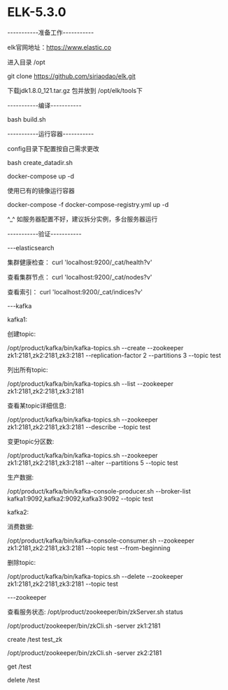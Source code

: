 # ELK-5.3.0

-----------准备工作-----------

elk官网地址：https://www.elastic.co

进入目录 /opt 

git clone https://github.com/siriaodao/elk.git 

下载jdk1.8.0_121.tar.gz 包并放到 /opt/elk/tools下

-----------编译-----------

bash build.sh

-----------运行容器-----------

config目录下配置按自己需求更改

bash create_datadir.sh

docker-compose up -d  

使用已有的镜像运行容器

docker-compose -f docker-compose-registry.yml up -d

^_^ 如服务器配置不好，建议拆分实例，多台服务器运行

-----------验证-----------

---elasticsearch

集群健康检查： curl 'localhost:9200/_cat/health?v'

查看集群节点： curl 'localhost:9200/_cat/nodes?v'

查看索引： curl 'localhost:9200/_cat/indices?v'

---kafka

kafka1:

创建topic: 

/opt/product/kafka/bin/kafka-topics.sh --create --zookeeper zk1:2181,zk2:2181,zk3:2181 --replication-factor 2 --partitions 3 --topic test

列出所有topic: 

/opt/product/kafka/bin/kafka-topics.sh --list --zookeeper zk1:2181,zk2:2181,zk3:2181

查看某topic详细信息: 

/opt/product/kafka/bin/kafka-topics.sh --zookeeper zk1:2181,zk2:2181,zk3:2181 --describe --topic test

变更topic分区数: 

/opt/product/kafka/bin/kafka-topics.sh --zookeeper zk1:2181,zk2:2181,zk3:2181 --alter --partitions 5 --topic test

生产数据: 

/opt/product/kafka/bin/kafka-console-producer.sh --broker-list kafka1:9092,kafka2:9092,kafka3:9092 --topic test

kafka2:

消费数据: 

/opt/product/kafka/bin/kafka-console-consumer.sh --zookeeper zk1:2181,zk2:2181,zk3:2181 --topic test --from-beginning

删除topic:

/opt/product/kafka/bin/kafka-topics.sh --delete --zookeeper zk1:2181,zk2:2181,zk3:2181 --topic test

---zookeeper

查看服务状态: /opt/product/zookeeper/bin/zkServer.sh status

/opt/product/zookeeper/bin/zkCli.sh -server zk1:2181

create /test test_zk

/opt/product/zookeeper/bin/zkCli.sh -server zk2:2181

get /test

delete /test
